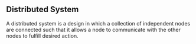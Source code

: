 ## Distributed System

A distributed system is a design in which a collection of independent nodes are connected such that it allows a node to communicate with the other nodes to fulfill desired action.







